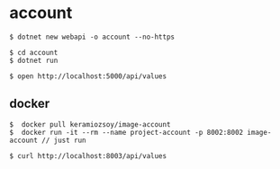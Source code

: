 # account


```
$ dotnet new webapi -o account --no-https
```

```
$ cd account 
$ dotnet run 
```

```
$ open http://localhost:5000/api/values
```

## docker 

```
$  docker pull keramiozsoy/image-account
$  docker run -it --rm --name project-account -p 8002:8002 image-account // just run

$ curl http://localhost:8003/api/values

```
